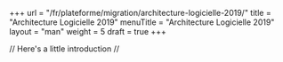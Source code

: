 +++
url = "/fr/plateforme/migration/architecture-logicielle-2019/"
title = "Architecture Logicielle 2019"
menuTitle = "Architecture Logicielle 2019"
layout = "man"
weight = 5
draft = true
+++

// Here's a little introduction //

## 
